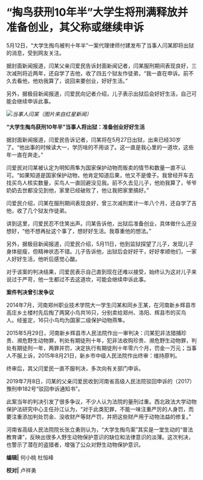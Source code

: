 # “掏鸟获刑10年半”大学生将刑满释放并准备创业，其父称或继续申诉

5月12日，“大学生掏鸟被判十年半”一案代理律师付建发布了当事人闫某即将出狱的消息，受到网友关注。

据封面新闻报道，闫某父亲闫爱民告诉封面新闻记者，闫某服刑期间表现良好，三次减刑将近两年，还自学了吉他，收了四五个狱友作徒弟，“我一直在申诉。前不久去看他，他劝我算了，说回来要创业，好好生活。”

另外，据极目新闻报道，闫爱民向记者介绍，儿子表示出狱后会好好生活，自己可能会继续申诉此事。

![](https://inews.gtimg.com/om_bt/OEgGgn4vW5Qv9qwuuex-g3sspaowBz4LUGN6gDIZzVbPAAA/1000)_当事人闫某（图片来自红星新闻）_

**“大学生掏鸟获刑10年半”当事人将出狱：准备创业好好生活**

据封面新闻报道，闫爱民告诉记者，闫某将在5月27日出狱，出来已经30岁了。“他出事的时候读大一，学历啥的不用谈了。这一直是我心里的一道坎，这些年一直在奔走。”

闫爱民对闫某被认定为明知燕隼为国家保护动物而贩卖的情节和数量一直不认可。“如果知道是国家保护动物，他肯定知道后果，他又不是傻子。我曾经开车去找买鸟人核实数量，买鸟人一直回避没见我。前不久去见儿子，他劝我算了，爷爷奶奶去世都没见到他，家里已经破败了，他让我把家里搞好。”

闫爱民介绍，闫某在服刑期间表现良好，曾三次减刑累计一年八个月，还自学了吉他，收了几个狱友作徒弟。

讲到这里，闫爱民忍不住笑出声。闫某告诉他，出狱后准备创业，具体做什么还没想好，“他不想再扯这个事了，想好好生活。我尊重他的想法。”

另外，据极目新闻报道，闫爱民介绍，5月11日，他到监狱探望了儿子，发现儿子身体挺瘦，但精神状态不错。儿子告诉他，出狱后会好好干，好好孝顺他们，一家人好好生活，他听后感觉心酸。

对于该案的判决结果，闫爱民表示自己直到现在还难以接受，始终认为这对儿子来说过于严苛，他一生都过不去这道坎，可能会继续申诉此事。

**案件判决曾引发争议**

2014年7月，河南郑州职业技术学院大一学生闫某和同乡王某，在河南新乡辉县市高庄乡土楼村先后掏了两窝小鸟共16只，分别卖给郑州、洛阳、辉县市的买鸟人。经鉴定，16只小鸟均为国家二级保护动物燕隼。

2015年5月29日，河南新乡辉县市人民法院作出一审判决：闫某犯非法猎捕珍贵、濒危野生动物罪，判处有期徒刑十年，犯非法收购珍贵、濒危野生动物罪，判处有期徒刑一年，两罪并罚，决定执行有期徒刑十年零六个月，罚金一万元；当事人不服上诉，2015年8月21日，新乡市中级人民法院作出终审：维持原判。

终审后，其父闫爱民一直不服判决，多次向有关部门申诉。

2019年7月8日，闫某的父亲闫爱民收到河南省高级人民法院驳回申诉的（2017）豫刑申182号“驳回申诉通知书”。

此案当年的判决引发了很多争议，不少人认为法院的量刑过重。西北政法大学动物保护法研究中心主任孙江认为，“对于此类犯罪，不能一味注重严厉的人身罚，而要注重添加判处罚金、没收财产等财产罚，并把这些财产用于动物法益的修复。”

河南省高级人民法院院长张立勇则认为，“大学生掏鸟案”其实是一堂生动的“普法教育课”，反映出很多人野生动物保护意识的缺位和法律意识的淡薄。这次判决，也警示了潜在的盗猎者，增强了公众对野生动物保护意识。

**编辑|** 何小桃 杜恒峰

**校对|** 卢祥勇

